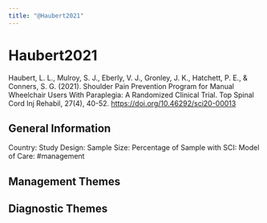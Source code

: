 ```yaml
---
title: "@Haubert2021"
---
```


# Haubert2021
Haubert, L. L., Mulroy, S. J., Eberly, V. J., Gronley, J. K., Hatchett, P. E., & Conners, S. G. (2021). Shoulder Pain Prevention Program for Manual Wheelchair Users With Paraplegia: A Randomized Clinical Trial. Top Spinal Cord Inj Rehabil, 27(4), 40-52. https://doi.org/10.46292/sci20-00013 

## General Information
Country: 
Study Design: 
Sample Size: 
Percentage of Sample with SCI:
Model of Care: #management 

## Management Themes


## Diagnostic Themes
